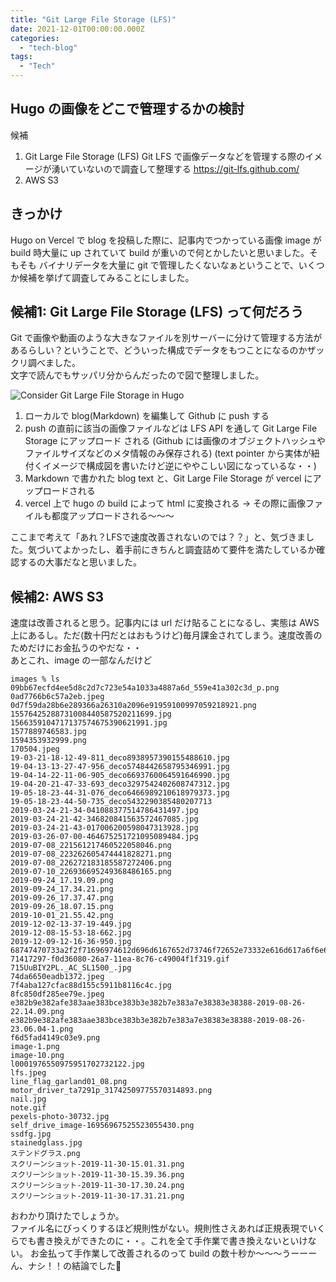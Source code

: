 ```yaml
---
title: "Git Large File Storage (LFS)"
date: 2021-12-01T00:00:00.000Z
categories: 
  - "tech-blog"
tags:
  - "Tech"
---
```


## Hugo の画像をどこで管理するかの検討
候補
1. Git Large File Storage (LFS) 
Git LFS で画像データなどを管理する際のイメージが湧いていないので調査して整理する
https://git-lfs.github.com/  
2. AWS S3

## きっかけ
Hugo on Vercel で blog を投稿した際に、記事内でつかっている画像 image が build 時大量に up されていて build が重いので何とかしたいと思いました。そもそも バイナリデータを大量に git で管理したくないなぁということで、いくつか候補を挙げて調査してみることにしました。

## 候補1: Git Large File Storage (LFS) って何だろう
Git で画像や動画のような大きなファイルを別サーバーに分けて管理する方法があるらしい？ということで、どういった構成でデータをもつことになるのかザックリ調べました。  
文字で読んでもサッパリ分からんだったので図で整理しました。

![Consider Git Large File Storage in Hugo](/image/lfs.jpeg)  


1. ローカルで blog(Markdown) を編集して Github に push する
2. push の直前に該当の画像ファイルなどは LFS API を通して Git Large File Storage にアップロード される (Github には画像のオブジェクトハッシュやファイルサイズなどのメタ情報のみ保存される)
(text pointer から実体が紐付くイメージで構成図を書いたけど逆にややこしい図になっているな・・)
3. Markdown で書かれた blog text と、Git Large File Storage が vercel にアップロードされる
4. vercel 上で hugo の build によって html に変換される → その際に画像ファイルも都度アップロードされる〜〜〜
  
ここまで考えて「あれ？LFSで速度改善されないのでは？？」と、気づきました。気づいてよかったし、着手前にきちんと調査詰めて要件を満たしているか確認するの大事だなと思いました。

## 候補2: AWS S3
速度は改善されると思う。記事内には url だけ貼ることになるし、実態は AWS 上にあるし。ただ(数十円だとはおもうけど)毎月課金されてしまう。速度改善のためだけにお金払うのやだな・・  
あとこれ、image の一部なんだけど  

```
images % ls
09bb67ecfd4ee5d8c2d7c723e54a1033a4887a6d_559e41a302c3d_p.png
0ad7766b6c57a2eb.jpeg
0d7f59da28b6e289366a26310a2096e91959100997059218921.png
15576425288731008440587520211699.jpg
1566359104717137574675390621991.jpg
1577889746583.jpg
1594353932999.png
170504.jpeg
19-03-21-18-12-49-811_deco8938957390155488610.jpg
19-04-13-13-27-47-956_deco5748442658795346991.jpg
19-04-14-22-11-06-905_deco6693760064591646990.jpg
19-04-20-21-47-33-693_deco3297542402608747312.jpg
19-05-18-23-44-31-076_deco6466989210618979373.jpg
19-05-18-23-44-50-735_deco5432290385480207713
2019-03-24-21-34-041088377514786431497.jpg
2019-03-24-21-42-346820841563572467085.jpg
2019-03-24-21-43-017006200598047313928.jpg
2019-03-26-07-00-464675251721095089484.jpg
2019-07-08_221561217460522058046.png
2019-07-08_223262605474441828271.png
2019-07-08_226272183185587272406.png
2019-07-10_226936695249368486165.png
2019-09-24_17.19.09.png
2019-09-24_17.34.21.png
2019-09-26_17.37.47.png
2019-09-26_18.07.15.png
2019-10-01_21.55.42.png
2019-12-02-13-37-19-449.jpg
2019-12-08-15-53-18-662.jpg
2019-12-09-12-16-36-950.jpg
68747470733a2f2f71696974612d696d6167652d73746f72652e73332e616d617a6f6e6177732e636f6d2f302f3139313639372f30666336393162652d306136362d303364372d356538612d6562393530383665663030302e6a70656.jpeg
71417297-f0d36080-26a7-11ea-8c76-c49004f1f319.gif
715UuBIY2PL._AC_SL1500_.jpg
74da6650eadb1372.jpeg
7f4aba127cfac88d155c5911b8116c4c.jpg
8fc850df285ee79e.jpeg
e382b9e382afe383aae383bce383b3e382b7e383a7e38383e38388-2019-08-26-22.14.09.png
e382b9e382afe383aae383bce383b3e382b7e383a7e38383e38388-2019-08-26-23.06.04-1.png
f6d5fad4149c03e9.png
image-1.png
image-10.png
l0001976550975951702732122.jpg
lfs.jpeg
line_flag_garland01_08.png
motor_driver_ta7291p_31742509775570314893.png
nail.jpg
note.gif
pexels-photo-30732.jpg
self_drive_image-16956967525523055430.png
ssdfg.jpg
stainedglass.jpg
ステンドグラス.png
スクリーンショット-2019-11-30-15.01.31.png
スクリーンショット-2019-11-30-15.39.36.png
スクリーンショット-2019-11-30-17.30.24.png
スクリーンショット-2019-11-30-17.31.21.png
```

おわかり頂けたでしょうか。  
ファイル名にびっくりするほど規則性がない。規則性さえあれば正規表現でいくらでも書き換えができたのに・・。これを全て手作業で書き換えないといけない。
お金払って手作業して改善されるのって build の数十秒か〜〜〜うーーーん、ナシ！！の結論でした🙌